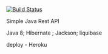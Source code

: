 [![Build Status](https://travis-ci.com/PavelMedvedevJava/Rest_api.svg?branch=master)](https://travis-ci.com/PavelMedvedevJava/Rest_api)

Simple Java Rest API 

Java 8; Hibernate ; Jackson; liquibase

deploy - Heroku
